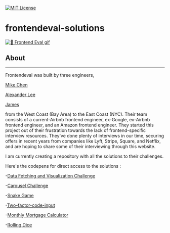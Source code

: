 [![MIT License][license-shield]][license-url]
# frontendeval-solutions
[<img src="https://github.com/bluzeey/frontendeval-solutions/blob/main/intro.gif" alt="👋 Frontend Eval gif" title="👋 Check out frontendeval solutions"/>](https://sahil-maheshwari.com/)
## About
<hr/>
Frontendeval was built by three engineers,   

[Mike Chen](https://twitter.com/genericmikechen)  

[Alexander Lee](https://twitter.com/TheTechRally)

[James](https://twitter.com/JayrobinDev)

from the West Coast (Bay Area) to the East Coast (NYC). Their team consists of a current-Airbnb frontend engineer, ex-Google, ex-Airbnb frontend engineer, and an Amazon frontend engineer. They started this project out of their frustration towards the lack of frontend-specific interview resources. They’ve done plenty of interviews in our time, securing offers in recent years from companies like Lyft, Stripe, Square, and Netflix, and are hoping to share some of their interviewing through this website.

I am currently creating a repository with all the solutions to their challenges. 


Here's the codepens for direct access to the solutions :

  -[Data Fetching and Visualization Challenge](https://codepen.io/bluzeey/pen/LYObegx)
  
  -[Carousel Challenge](https://codepen.io/bluzeey/pen/abVpbwa)
  
  -[Snake Game](https://codepen.io/bluzeey/pen/gOXmPBR)
  
  -[Two-factor-code-input](https://codepen.io/bluzeey/pen/gOXWgZV)

  -[Monthly Mortgage Calculator](https://codepen.io/bluzeey/pen/MWOoPBx) 

  -[Rolling Dice](https://codepen.io/bluzeey/pen/XWzZeXN)


<!-- MARKDOWN LINKS & IMAGES -->
<!-- https://www.markdownguide.org/basic-syntax/#reference-style-links -->
[license-shield]: https://img.shields.io/github/license/bluzeey/frontendeval-solutions.svg?style=for-the-badge
[license-url]: /blob/main/LICENSE.txt
